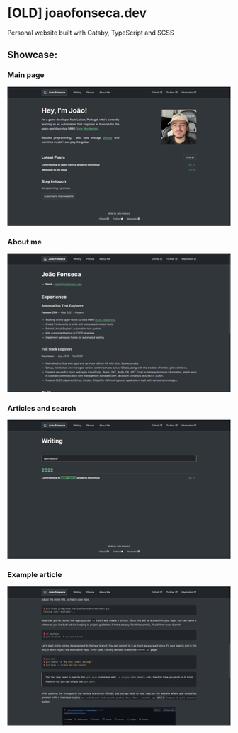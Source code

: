 # [OLD] joaofonseca.dev
Personal website built with Gatsby, TypeScript and SCSS

## Showcase:
### Main page
![Main page of the old website](./static/web-main.png)

### About me
![About me page of the old website](./static/web-about.png)

### Articles and search
![Articles page of the old website with search](./static/web-search.png)

### Example article
![Example article page of the old website](./static/web-article.png)
